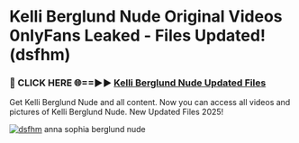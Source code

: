 # Kelli Berglund Nude Original Videos 0nlyFans Leaked - Files Updated! (dsfhm)

<h3>🔴 CLICK HERE 🌐==►► <a href="https://tinyurl.com/yrmya6cz" rel="nofollow">Kelli Berglund Nude Updated Files</a></h3>

Get Kelli Berglund Nude and all content. Now you can access all videos and pictures of Kelli Berglund Nude. New Updated Files 2025!

[![dsfhm](https://i.imgur.com/FMdXYCs.gif)](https://tinyurl.com/yrmya6cz)
anna sophia berglund nude